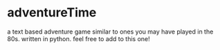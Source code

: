 # adventureTime
a text based adventure game similar to ones you may have played in the 80s. written in python. feel free to add to this one!

